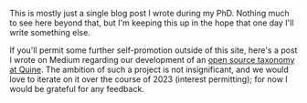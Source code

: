 This is mostly just a single blog post I wrote during my PhD. Nothing much to see here beyond that, but I'm keeping this up in the hope that one day I'll write something else.

If you'll permit some further self-promotion outside of this site, here's a post I wrote on Medium regarding our development of an [open source taxonomy at Quine](https://medium.com/quine/a-taxonomy-of-open-source-software-b3840ac1ef20). The ambition of such a project is not insignificant, and we would love to iterate on it over the course of 2023 (interest permitting); for now I would be grateful for any feedback. 
